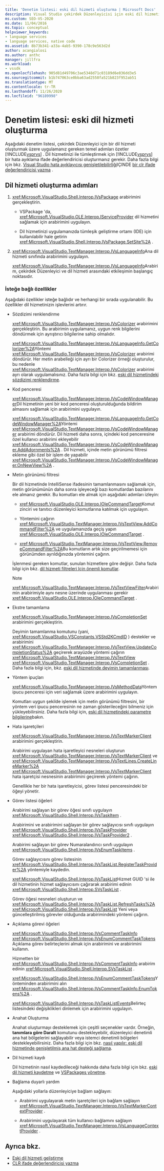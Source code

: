 ```yaml
---
title: 'Denetim listesi: eski dil hizmeti oluşturma | Microsoft Docs'
description: Visual Studio çekirdek Düzenleyicisi için eski dil hizmeti oluşturmak için gerçekleştirmeniz gereken temel adımları öğrenin.
ms.custom: SEO-VS-2020
ms.date: 11/04/2016
ms.topic: conceptual
helpviewer_keywords:
- language services
- language services, native code
ms.assetid: 8b73b341-a33a-4ab5-9390-178c9e563d2d
author: acangialosi
ms.author: anthc
manager: jillfra
ms.workload:
- vssdk
ms.openlocfilehash: 905d81d49706c3ae5348d71c03189d6e036dd3e5
ms.sourcegitcommit: b1b747063ce0bba63ad2558fa521b823f952ab51
ms.translationtype: MT
ms.contentlocale: tr-TR
ms.lasthandoff: 11/26/2020
ms.locfileid: "96189998"
---
```

# <a name="checklist-create-a-legacy-language-service"></a>Denetim listesi: eski dil hizmeti oluşturma
Aşağıdaki denetim listesi, çekirdek Düzenleyici için bir dil hizmeti oluşturmak üzere uygulamanız gereken temel adımları özetler [!INCLUDE[vsprvs](../../code-quality/includes/vsprvs_md.md)] . Dil hizmetinizi ile tümleştirmek için [!INCLUDE[vsprvs](../../code-quality/includes/vsprvs_md.md)] bir hata ayıklama ifade değerlendiricisi oluşturmanız gerekir. Daha fazla bilgi için bkz. [Visual Studio hata ayıklayıcısı genişletilebilirliği](../../extensibility/debugger/visual-studio-debugger-extensibility.md)IÇINDE [bir clr ifade değerlendiricisi yazma](../../extensibility/debugger/writing-a-common-language-runtime-expression-evaluator.md) .

## <a name="steps-to-create-a-language-service"></a>Dil hizmeti oluşturma adımları

1. <xref:Microsoft.VisualStudio.Shell.Interop.IVsPackage> arabirimini gerçekleştirin.

    - VSPackage 'da, <xref:Microsoft.VisualStudio.OLE.Interop.IServiceProvider> dil hizmetini sağlamak için arabirimini uygulayın.

    - Dil hizmetinizi uygulamanızda tümleşik geliştirme ortamı (IDE) için kullanılabilir hale getirin <xref:Microsoft.VisualStudio.Shell.Interop.IVsPackage.SetSite%2A> .

2. <xref:Microsoft.VisualStudio.TextManager.Interop.IVsLanguageInfo>Ana dil hizmeti sınıfında arabirimini uygulayın.

     <xref:Microsoft.VisualStudio.TextManager.Interop.IVsLanguageInfo>Arabirim, çekirdek Düzenleyici ve dil hizmeti arasındaki etkileşimin başlangıç noktasıdır.

### <a name="optional-features"></a>İsteğe bağlı özellikler
 Aşağıdaki özellikler isteğe bağlıdır ve herhangi bir sırada uygulanabilir. Bu özellikler dil hizmetinizin işlevlerini artırır.

- Sözdizimi renklendirme

  <xref:Microsoft.VisualStudio.TextManager.Interop.IVsColorizer> arabirimini gerçekleştirin. Bu arabirimin uygulamanız, uygun renk bilgilerini döndürmek için ayrıştırıcı bilgilerine sahip olmalıdır.

  <xref:Microsoft.VisualStudio.TextManager.Interop.IVsLanguageInfo.GetColorizer%2A>Yöntemi <xref:Microsoft.VisualStudio.TextManager.Interop.IVsColorizer> arabirimi döndürür. Her metin arabelleği için ayrı bir Colorizer örneği oluşturulur, bu nedenle <xref:Microsoft.VisualStudio.TextManager.Interop.IVsColorizer> arabirimi ayrı olarak uygulamalısınız. Daha fazla bilgi için bkz. [eski dil hizmetindeki sözdizimi renklendirme](../../extensibility/internals/syntax-coloring-in-a-legacy-language-service.md).

- Kod penceresi

  <xref:Microsoft.VisualStudio.TextManager.Interop.IVsCodeWindowManager>Dil hizmetinin yeni bir kod penceresi oluşturulduğunda bildirim almasını sağlamak için arabirimini uygulayın.

  <xref:Microsoft.VisualStudio.TextManager.Interop.IVsLanguageInfo.GetCodeWindowManager%2A>Yöntemi <xref:Microsoft.VisualStudio.TextManager.Interop.IVsCodeWindowManager> arabirimi döndürür. Dil hizmeti daha sonra, içindeki kod penceresine özel kullanıcı arabirimi ekleyebilir <xref:Microsoft.VisualStudio.TextManager.Interop.IVsCodeWindowManager.AddAdornments%2A> . Dil hizmeti, içinde metin görünümü filtresi ekleme gibi özel bir işlem de yapabilir <xref:Microsoft.VisualStudio.TextManager.Interop.IVsCodeWindowManager.OnNewView%2A> .

- Metin görünümü filtresi

  Bir dil hizmetinde IntelliSense ifadesinin tamamlanmasını sağlamak için, metin görünümünün daha sonra işleyeceği bazı komutlardan bazılarını ele almanız gerekir. Bu komutları ele almak için aşağıdaki adımları izleyin:

  - <xref:Microsoft.VisualStudio.OLE.Interop.IOleCommandTarget>Komut zinciri ve tanıtıcı düzenleyici komutlarına katılmak için uygulayın.

  - Yöntemini çağırın <xref:Microsoft.VisualStudio.TextManager.Interop.IVsTextView.AddCommandFilter%2A> ve uygulamanızda geçiş yapın <xref:Microsoft.VisualStudio.OLE.Interop.IOleCommandTarget> .

  - <xref:Microsoft.VisualStudio.TextManager.Interop.IVsTextView.RemoveCommandFilter%2A>Bu komutların artık size geçirilmemesi için görünümden ayrıldığınızda yöntemini çağırın.

  İşlenmesi gereken komutlar, sunulan hizmetlere göre değişir. Daha fazla bilgi için bkz. [dil hizmeti filtreleri Için önemli komutlar](../../extensibility/internals/important-commands-for-language-service-filters.md).

  > [!NOTE]
  > <xref:Microsoft.VisualStudio.TextManager.Interop.IVsTextViewFilter>Arabirimin arabirimiyle aynı nesne üzerinde uygulanması gerekir <xref:Microsoft.VisualStudio.OLE.Interop.IOleCommandTarget> .

- Ekstre tamamlama

  <xref:Microsoft.VisualStudio.TextManager.Interop.IVsCompletionSet> arabirimini gerçekleştirin.

  Deyimin tamamlanma komutunu (yani, <xref:Microsoft.VisualStudio.VSConstants.VSStd2KCmdID> ) destekler ve arabirimini <xref:Microsoft.VisualStudio.TextManager.Interop.IVsTextView.UpdateCompletionStatus%2A> geçirerek arayüzde yöntemi çağırın <xref:Microsoft.VisualStudio.TextManager.Interop.IVsTextView> <xref:Microsoft.VisualStudio.TextManager.Interop.IVsCompletionSet> . Daha fazla bilgi için, bkz. [eski dil hizmetinde deyimin tamamlanması](../../extensibility/internals/statement-completion-in-a-legacy-language-service.md).

- Yöntem ipuçları

  <xref:Microsoft.VisualStudio.TextManager.Interop.IVsMethodData>Yöntem ipucu penceresi için veri sağlamak üzere arabirimini uygulayın.

  Komutları uygun şekilde işlemek için metin görünümü filtresini, bir yöntem veri ipucu penceresinin ne zaman gösterileceğini bilmeniz için yükleyebilirsiniz. Daha fazla bilgi için, [eski dil hizmetindeki parametre bilgilerine](../../extensibility/internals/parameter-info-in-a-legacy-language-service1.md)bakın.

- Hata işaretçileri

  <xref:Microsoft.VisualStudio.TextManager.Interop.IVsTextMarkerClient> arabirimini gerçekleştirin.

  Arabirimi uygulayan hata işaretleyici nesneleri oluşturun <xref:Microsoft.VisualStudio.TextManager.Interop.IVsTextMarkerClient> ve <xref:Microsoft.VisualStudio.TextManager.Interop.IVsTextLines.CreateLineMarker%2A> <xref:Microsoft.VisualStudio.TextManager.Interop.IVsTextMarkerClient> hata işaretçisi nesnesinin arabirimini geçirerek yöntemi çağırın.

  Genellikle her bir hata işaretleyicisi, görev listesi penceresindeki bir öğeyi yönetir.

- Görev listesi öğeleri

  Arabirimi sağlayan bir görev öğesi sınıfı uygulayın <xref:Microsoft.VisualStudio.Shell.Interop.IVsTaskItem> .

  Arabirimini ve arabirimini sağlayan bir görev sağlayıcısı sınıfı uygulayın <xref:Microsoft.VisualStudio.Shell.Interop.IVsTaskProvider> <xref:Microsoft.VisualStudio.Shell.Interop.IVsTaskProvider2> .

  Arabirimi sağlayan bir görev Numaralandırıcı sınıfı uygulayın <xref:Microsoft.VisualStudio.Shell.Interop.IVsEnumTaskItems> .

  Görev sağlayıcısını görev listesinin <xref:Microsoft.VisualStudio.Shell.Interop.IVsTaskList.RegisterTaskProvider%2A> yöntemiyle kaydedin.

  <xref:Microsoft.VisualStudio.Shell.Interop.IVsTaskList>Hizmet GUID 'si ile dil hizmetinin hizmet sağlayıcısını çağırarak arabirimi edinin <xref:Microsoft.VisualStudio.Shell.Interop.SVsTaskList> .

  Görev öğesi nesneleri oluşturun ve <xref:Microsoft.VisualStudio.Shell.Interop.IVsTaskList.RefreshTasks%2A> <xref:Microsoft.VisualStudio.Shell.Interop.IVsTaskList> Yeni veya güncelleştirilmiş görevler olduğunda arabirimindeki yöntemi çağırın.

- Açıklama görevi öğeleri

  <xref:Microsoft.VisualStudio.Shell.Interop.IVsCommentTaskInfo> <xref:Microsoft.VisualStudio.Shell.Interop.IVsEnumCommentTaskTokens> Açıklama görev belirteçlerini almak için arabirimini ve arabirimini kullanın.

  Hizmetten bir <xref:Microsoft.VisualStudio.Shell.Interop.IVsCommentTaskInfo> arabirim edinin <xref:Microsoft.VisualStudio.Shell.Interop.SVsTaskList> .

  <xref:Microsoft.VisualStudio.Shell.Interop.IVsEnumCommentTaskTokens>Yönteminden arabirimini alın <xref:Microsoft.VisualStudio.Shell.Interop.IVsCommentTaskInfo.EnumTokens%2A> .

  <xref:Microsoft.VisualStudio.Shell.Interop.IVsTaskListEvents>Belirteç listesindeki değişiklikleri dinlemek için arabirimini uygulayın.

- Anahat Oluşturma

  Anahat oluşturmayı desteklemek için çeşitli seçenekler vardır. Örneğin, **tanımlara göre Daralt** komutunu destekleyebilir, düzenleyici denetimli ana hat bölgelerini sağlayabilir veya istemci denetimli bölgeleri destekleyebilirsiniz. Daha fazla bilgi için bkz. [nasıl yapılır: eski dil hizmetinde genişletilmiş ana hat desteği sağlama](../../extensibility/internals/how-to-provide-expanded-outlining-support-in-a-legacy-language-service.md).

- Dil hizmeti kaydı

  Dil hizmetinin nasıl kaydedileceği hakkında daha fazla bilgi için bkz. [eski dil hizmeti kaydetme](../../extensibility/internals/registering-a-legacy-language-service2.md) ve [VSPackages yönetme](../../extensibility/managing-vspackages.md).

- Bağlama duyarlı yardım

  Aşağıdaki yollarla düzenleyiciye bağlam sağlayın:

  - Arabirimi uygulayarak metin işaretçileri için bağlam sağlayın <xref:Microsoft.VisualStudio.TextManager.Interop.IVsTextMarkerContextProvider> .

  - Arabirimini uygulayarak tüm kullanıcı bağlamını sağlayın <xref:Microsoft.VisualStudio.TextManager.Interop.IVsLanguageContextProvider> .

## <a name="see-also"></a>Ayrıca bkz.
- [Eski dil hizmeti geliştirme](../../extensibility/internals/developing-a-legacy-language-service.md)
- [CLR ifade değerlendiricisi yazma](../../extensibility/debugger/writing-a-common-language-runtime-expression-evaluator.md)
